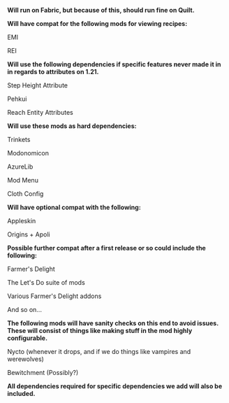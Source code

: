 **Will run on Fabric, but because of this, should run fine on Quilt.**

**Will have compat for the following mods for viewing recipes:**

EMI

REI

**Will use the following dependencies if specific features never made it in in regards to attributes on 1.21.**

Step Height Attribute

Pehkui

Reach Entity Attributes


**Will use these mods as hard dependencies:**

Trinkets

Modonomicon

AzureLib

Mod Menu

Cloth Config


**Will have optional compat with the following:**


Appleskin

Origins + Apoli

**Possible further compat after a first release or so could include the following:**

Farmer's Delight

The Let's Do suite of mods

Various Farmer's Delight addons

And so on...


**The following mods will have sanity checks on this end to avoid issues. These will consist of things like making stuff in the mod highly configurable.**

Nycto (whenever it drops, and if we do things like vampires and werewolves)

Bewitchment (Possibly?)

**All dependencies required for specific dependencies we add will also be included.**
